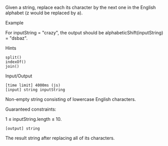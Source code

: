 Given a string, replace each its character by the next one in the English 
alphabet (z would be replaced by a).

Example

For inputString = "crazy", the output should be alphabeticShift(inputString) = "dsbaz".

Hints

    split()
    indexOf()
    join()

Input/Output

    [time limit] 4000ms (js)
    [input] string inputString

Non-empty string consisting of lowercase English characters.

Guaranteed constraints:

1 ≤ inputString.length ≤ 10.

    [output] string

The result string after replacing all of its characters.